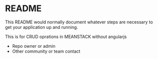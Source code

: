# README #

This README would normally document whatever steps are necessary to get your application up and running.

This is for CRUD oprations in MEANSTACK without angularjs

* Repo owner or admin
* Other community or team contact

